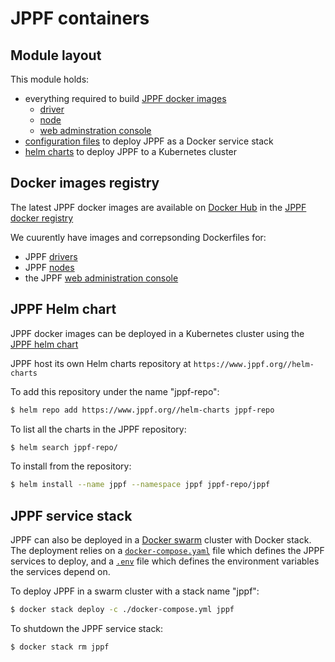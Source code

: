 # JPPF containers

## Module layout

This module holds:
- everything required to build [JPPF docker images](images/)
  - [driver](images/driver)
  - [node](images/node)
  - [web adminstration console](images/admin-web)
- [configuration files](swarm/) to deploy JPPF as a Docker service stack
- [helm charts](k8s/) to deploy JPPF to a Kubernetes cluster

## Docker images registry

The latest JPPF docker images are available on [Docker Hub](https://hub.docker.com/?) in the [JPPF docker registry](https://cloud.docker.com/u/jppfgrid/repository/list)

We cuurently have images and correpsonding Dockerfiles for:

- JPPF [drivers](./images/driver/Dockerfile) 
- JPPF [nodes](images/node/Dockerfile)
- the JPPF [web administration console](images/admin-web/Dockerfile)

## JPPF Helm chart

JPPF docker images can be deployed in a Kubernetes cluster using the [JPPF helm chart](k8s/jppf)

JPPF host its own Helm charts repository at `https://www.jppf.org//helm-charts`

To add this repository under the name "jppf-repo":

```bash
$ helm repo add https://www.jppf.org//helm-charts jppf-repo
```

To list all the charts in the JPPF repository:

```bash
$ helm search jppf-repo/
```

To install from the repository:

```bash
$ helm install --name jppf --namespace jppf jppf-repo/jppf
```
 
## JPPF service stack

JPPF can also be deployed in a [Docker swarm](https://docs.docker.com/engine/swarm/) cluster with Docker stack.
The deployment relies on a [`docker-compose.yaml`](swarm/docker-compose.yaml) file which defines the JPPF services to deploy,
and a [`.env`](swarm/.env) file which defines the environment variables the services depend on. 

To deploy JPPF in a swarm cluster with a stack name "jppf":

```bash
$ docker stack deploy -c ./docker-compose.yml jppf
```

To shutdown the JPPF service stack:

```bash
$ docker stack rm jppf
```


